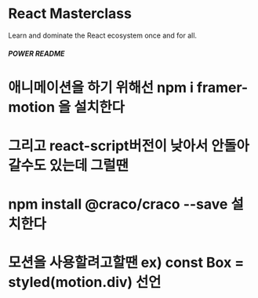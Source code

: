 # React Masterclass

Learn and dominate the React ecosystem once and for all.

##### POWER README ######
# 애니메이션을 하기 위해선 npm i framer-motion 을 설치한다
# 그리고 react-script버전이 낮아서 안돌아갈수도 있는데 그럴땐
# npm install @craco/craco --save 설치한다
#
#
# 모션을 사용할려고할땐 ex) const Box = styled(motion.div) 선언
# 
#
#
